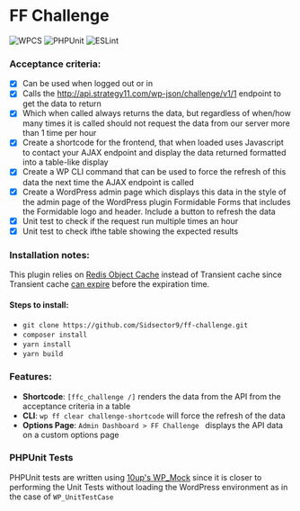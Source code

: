 # FF Challenge
![WPCS](https://github.com/Sidsector9/ff-challenge/workflows/WPCS/badge.svg?branch=master)
![PHPUnit](https://github.com/Sidsector9/ff-challenge/workflows/PHPUnit/badge.svg?branch=master)
![ESLint](https://github.com/Sidsector9/ff-challenge/workflows/ESLint/badge.svg?branch=master)

### Acceptance criteria:
- [x] Can be used when logged out or in
- [x] Calls the http://api.strategy11.com/wp-json/challenge/v1/1 endpoint to get the data to return
- [x] Which when called always returns the data, but regardless of when/how many times it is called should not request the data from our server more than 1 time per hour
- [x] Create a shortcode for the frontend, that when loaded uses Javascript to contact your AJAX endpoint and display the data returned formatted into a table-like display
- [x] Create a WP CLI command that can be used to force the refresh of this data the next time the AJAX endpoint is called
- [x] Create a WordPress admin page which displays this data in the style of the admin page of the WordPress plugin Formidable Forms that includes the Formidable logo and header. Include a button to refresh the data
- [x] Unit test to check if the request run multiple times an hour
- [x] Unit test to check ifthe table showing the expected results

### Installation notes:
This plugin relies on [Redis Object Cache](https://wordpress.org/plugins/redis-cache/) instead of Transient cache since Transient cache [can expire](https://developer.wordpress.org/apis/handbook/transients/#saving-transients) before the expiration time.

#### Steps to install:
- `git clone https://github.com/Sidsector9/ff-challenge.git`
- `composer install`
- `yarn install`
- `yarn build`

### Features:
- **Shortcode**: `[ffc_challenge /]` renders the data from the API from the acceptance criteria in a table
- **CLI**: `wp ff clear challenge-shortcode` will force the refresh of the data
- **Options Page**: `Admin Dashboard > FF Challenge ` displays the API data on a custom options page

### PHPUnit Tests
PHPUnit tests are written using [10up's WP_Mock](https://github.com/10up/wp_mock) since it is closer to performing the Unit Tests without loading the WordPress environment as in the case of `WP_UnitTestCase`
